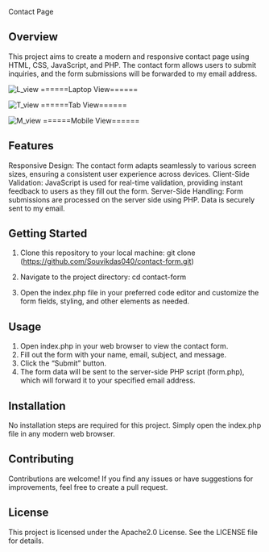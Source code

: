 Contact Page

Overview
--------
This project aims to create a modern and responsive contact page using HTML, CSS, JavaScript, and PHP. The contact form allows users to submit inquiries, and the form submissions will be forwarded to my email address.

![L_view](https://github.com/Souvikdas040/contact-form/assets/106548388/956c0d81-c6d6-4609-849e-83fbe7617ba4)
======Laptop View======


![T_view](https://github.com/Souvikdas040/contact-form/assets/106548388/1baac648-a374-4c1f-be12-54de8b6ff012)
======Tab View======


![M_view](https://github.com/Souvikdas040/contact-form/assets/106548388/893a6f2a-7b37-4ec0-8a1f-c21a0f600d2f)
======Mobile View======


Features
--------
Responsive Design: The contact form adapts seamlessly to various screen sizes, ensuring a consistent user experience across devices.
Client-Side Validation: JavaScript is used for real-time validation, providing instant feedback to users as they fill out the form.
Server-Side Handling: Form submissions are processed on the server side using PHP. Data is securely sent to my email.

Getting Started
---------------
1. Clone this repository to your local machine:
    git clone (https://github.com/Souvikdas040/contact-form.git)

2. Navigate to the project directory:
    cd contact-form

4. Open the index.php file in your preferred code editor and customize the form fields, styling, and other elements as needed.

Usage
-----
1. Open index.php in your web browser to view the contact form.
2. Fill out the form with your name, email, subject, and message.
3. Click the “Submit” button.
4. The form data will be sent to the server-side PHP script (form.php), which will forward it to your specified email address.

Installation
------------
No installation steps are required for this project. Simply open the index.php file in any modern web browser.

Contributing
------------
Contributions are welcome! If you find any issues or have suggestions for improvements, feel free to create a pull request.

License
-------
This project is licensed under the Apache2.0 License. See the LICENSE file for details.
